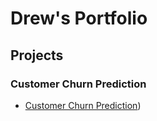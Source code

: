 # Drew's Portfolio

## Projects 
### Customer Churn Prediction
- [Customer Churn Prediction](https://github.com/drewbaker52/drewbaker52/blob/main/Customer_Churn_Prediction.ipynb))

<!---
drewbaker52/drewbaker52 is a ✨ special ✨ repository because its `README.md` (this file) appears on your GitHub profile.
You can click the Preview link to take a look at your changes.
--->
